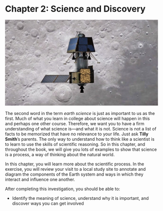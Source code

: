 # Chapter 2: Science and Discovery

![](../../.gitbook/assets/image%20%2871%29.png)

The second word in the term _earth science_ is just as important to us as the first. Much of what you learn in college about science will happen in this and perhaps one other course. Therefore, we want you to have a firm understanding of what science is—and what it is not. Science is not a list of facts to be memorized that have no relevance to your life. Just ask **Tilly Smith**’s parents. The only way to understand how to think like a scientist is to learn to use the skills of scientific reasoning. So in this chapter, and throughout the book, we will give you lots of examples to show that science is a process, a way of thinking about the natural world. 

In this chapter, you will learn more about the scientific process. In the exercise, you will review your visit to a local study site to annotate and diagram the components of the Earth system and ways in which they interact and influence one another.  
  
After completing this investigation, you should be able to:

* Identify the meaning of science, understand why it is important, and discover ways you can get involved

